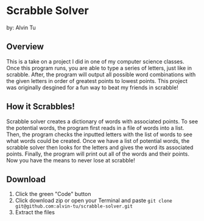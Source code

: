 # Scrabble Solver
by: Alvin Tu

## Overview

This is a take on a project I did in one of my computer science classes. Once this program runs, you are able to type a series of letters, just like in scrabble.
After, the program will output all possible word combinations with the given letters in order of greatest points to lowest points. This project was originally desgined
for a fun way to beat my friends in scrabble!

## How it Scrabbles!

Scrabble solver creates a dictionary of words with associated points. To see the potential words, the program first reads in a file of words into a list. 
Then, the program checks the inputted letters with the list of words to see what words could be created. Once we have a list of potential words, the scrabble solver
then looks for the letters and gives the word its associated points. Finally, the program will print out all of the words and their points. Now you have the means to never 
lose at scrabble!

## Download

1. Click the green "Code" button
2. Click download zip or open your Terminal and paste
`git clone git@github.com:alvin-tu/scrabble-solver.git`
3. Extract the files






